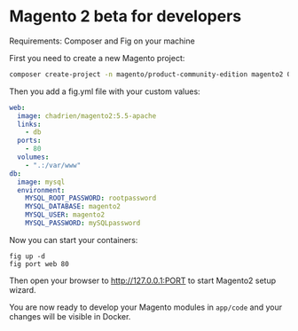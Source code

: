 # Magento 2 beta for developers

Requirements: Composer and Fig on your machine

First you need to create a new Magento project:

```bash
composer create-project -n magento/product-community-edition magento2 0.42.0-beta1 && cd magento2
```
Then you add a fig.yml file with your custom values:

```yaml
web:
  image: chadrien/magento2:5.5-apache
  links:
    - db
  ports:
    - 80
  volumes:
    - ".:/var/www"
db:
  image: mysql
  environment:
    MYSQL_ROOT_PASSWORD: rootpassword
    MYSQL_DATABASE: magento2
    MYSQL_USER: magento2
    MYSQL_PASSWORD: mySQLpassword
```

Now you can start your containers:

```shell
fig up -d
fig port web 80
```

Then open your browser to http://127.0.0.1:PORT to start Magento2 setup wizard.

You are now ready to develop your Magento modules in `app/code` and your changes will be visible in Docker.
